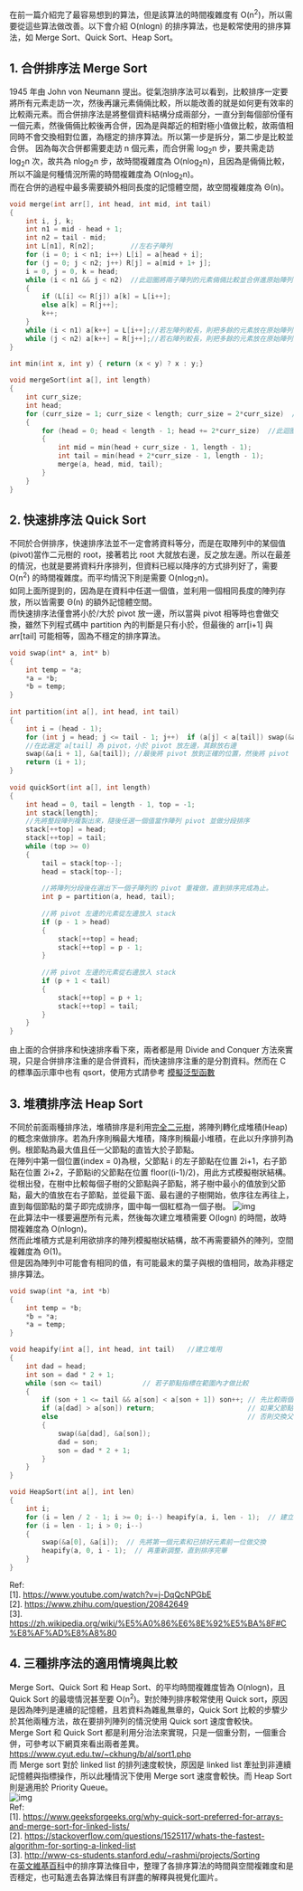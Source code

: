 在前一篇介紹完了最容易想到的算法，但是該算法的時間複雜度有 O(n<sup>2</sup>)，所以需要從這些算法做改善。以下會介紹 O(nlogn) 的排序算法，也是較常使用的排序算法，如 Merge Sort、Quick Sort、Heap Sort。

## 1. 合併排序法 Merge Sort
1945 年由 John von Neumann 提出。從氣泡排序法可以看到，比較排序一定要將所有元素走訪一次，然後再讓元素倆倆比較，所以能改善的就是如何更有效率的比較兩元素。而合併排序法是將整個資料結構分成兩部分，一直分到每個部份僅有一個元素，然後倆倆比較後再合併，因為是與鄰近的相對極小值做比較，故兩值相同時不會交換相對位置，為穩定的排序算法。所以第一步是拆分，第二步是比較並合併。
因為每次合併都需要走訪 n 個元素，而合併需 log<sub>2</sub>n 步，要共需走訪 log<sub>2</sub>n 次，故共為 nlog<sub>2</sub>n 步，故時間複雜度為 O(nlog<sub>2</sub>n)，且因為是倆倆比較，所以不論是何種情況所需的時間複雜度為 O(nlog<sub>2</sub>n)。\
而在合併的過程中最多需要額外相同長度的記憶體空間，故空間複雜度為 Θ(n)。
```C
void merge(int arr[], int head, int mid, int tail) 
{
    int i, j, k;
    int n1 = mid - head + 1;
    int n2 = tail - mid;
    int L[n1], R[n2];         //左右子陣列
    for (i = 0; i < n1; i++) L[i] = a[head + i];
    for (j = 0; j < n2; j++) R[j] = a[mid + 1+ j];
    i = 0, j = 0, k = head;
    while (i < n1 && j < n2)  //此迴圈將兩子陣列的元素倆倆比較並合併進原始陣列
    {
        if (L[i] <= R[j]) a[k] = L[i++];
        else a[k] = R[j++];
        k++;
    }
    while (i < n1) a[k++] = L[i++];//若左陣列較長，則把多餘的元素放在原始陣列最末端
    while (j < n2) a[k++] = R[j++];//若右陣列較長，則把多餘的元素放在原始陣列最末端
}

int min(int x, int y) { return (x < y) ? x : y;}
 
void mergeSort(int a[], int length)
{
    int curr_size;
    int head; 
    for (curr_size = 1; curr_size < length; curr_size = 2*curr_size)  //此迴圈用來合併子陣列用
    {
        for (head = 0; head < length - 1; head += 2*curr_size)  //此迴圈用來走訪陣列中的每個元素
        {
            int mid = min(head + curr_size - 1, length - 1);
            int tail = min(head + 2*curr_size - 1, length - 1);
            merge(a, head, mid, tail);
        }
    }
}
```

## 2. 快速排序法 Quick Sort
不同於合併排序，快速排序法並不一定會將資料等分，而是在取陣列中的某個值(pivot)當作二元樹的 root，接著若比 root 大就放右邊，反之放左邊。所以在最差的情況，也就是要將資料升序排列，但資料已經以降序的方式排列好了，需要 O(n<sup>2</sup>) 的時間複雜度。而平均情況下則是需要 O(nlog<sub>2</sub>n)。\
如同上面所提到的，因為是在資料中任選一個值，並利用一個相同長度的陣列存放，所以皆需要 Θ(n) 的額外記憶體空間。\
而快速排序法僅會將小於/大於 pivot 放一邊，所以當與 pivot 相等時也會做交換，雖然下列程式碼中 partition 內的判斷是只有小於，但最後的 arr[i+1] 與 arr[tail] 可能相等，固為不穩定的排序算法。
```C
void swap(int* a, int* b)
{
    int temp = *a;
    *a = *b;
    *b = temp;
}
  
int partition(int a[], int head, int tail)
{
    int i = (head - 1);
    for (int j = head; j <= tail - 1; j++)  if (a[j] < a[tail]) swap(&a[++i], &a[j]);  
    //在此選定 a[tail] 為 pivot，小於 pivot 放左邊，其餘放右邊
    swap(&a[i + 1], &a[tail]); //最後將 pivot 放到正確的位置，然後將 pivot 位置傳出來
    return (i + 1);
}
  
void quickSort(int a[], int length)
{
    int head = 0, tail = length - 1, top = -1;
    int stack[length];
    //先將整段陣列複製出來，隨後任選一個值當作陣列 pivot 並做分段排序
    stack[++top] = head;
    stack[++top] = tail;
    while (top >= 0) 
    {
        tail = stack[top--];
        head = stack[top--];
  
        //將陣列分段後在選出下一個子陣列的 pivot 重複做，直到排序完成為止。
        int p = partition(a, head, tail);
  
        //將 pivot 左邊的元素從左邊放入 stack
        if (p - 1 > head) 
        {
            stack[++top] = head;
            stack[++top] = p - 1;
        }
  
        //將 pivot 左邊的元素從右邊放入 stack
        if (p + 1 < tail) 
        {
            stack[++top] = p + 1;
            stack[++top] = tail;
        }
    }
}
```
由上面的合併排序和快速排序看下來，兩者都是用 Divide and Conquer 方法來實現，只是合併排序注重的是合併資料，而快速排序注重的是分割資料。然而在 C 的標準函示庫中也有 qsort，使用方式請參考 [模擬泛型函數](https://github.com/JrPhy/C_tutorial/blob/main/CH5-%E6%8C%87%E6%A8%99%E8%88%87%E5%AD%97%E4%B8%B2.md#5-%E6%A8%A1%E6%93%AC%E6%B3%9B%E5%9E%8B%E5%87%BD%E6%95%B8)

## 3. 堆積排序法 Heap Sort
不同於前面兩種排序法，堆積排序是利用[完全二元樹](https://github.com/JrPhy/DS-AL/blob/master/Tree-%E4%BA%8C%E5%85%83%E6%A8%B9.md#2-%E5%AE%8C%E5%85%A8%E4%BA%8C%E5%85%83%E6%A8%B9-complete-binary-tree)，將陣列轉化成堆積(Heap)的概念來做排序。若為升序則稱最大堆積，降序則稱最小堆積，在此以升序排列為例。根節點為最大值且任一父節點的直皆大於子節點。\
在陣列中第一個位置(index = 0)為根，父節點 i 的左子節點在位置 2i+1，右子節點在位置 2i+2，子節點i的父節點在位置 floor((i-1)/2)，用此方式模擬樹狀結構。從根出發，在樹中比較每個子樹的父節點與子節點，將子樹中最小的值放到父節點，最大的值放在右子節點，並從最下面、最右邊的子樹開始，依序往左再往上，直到每個節點的葉子即完成排序，圖中每一個紅框為一個子樹。
![img](../pic/heap.jpg)\
在此算法中一樣要遍歷所有元素，然後每次建立堆積需要 O(logn) 的時間，故時間複雜度為 O(nlogn)。\
然而此堆積方式是利用欲排序的陣列模擬樹狀結構，故不再需要額外的陣列，空間複雜度為 Θ(1)。\
但是因為陣列中可能會有相同的值，有可能最末的葉子與根的值相同，故為非穩定排序算法。
```C
void swap(int *a, int *b) 
{
    int temp = *b;
    *b = *a;
    *a = temp;
}

void heapify(int a[], int head, int tail)   //建立堆用
{
    int dad = head;
    int son = dad * 2 + 1;
    while (son <= tail)          // 若子節點指標在範圍內才做比較
    { 
        if (son + 1 <= tail && a[son] < a[son + 1]) son++; // 先比較兩個子節點大小，選擇最大的
        if (a[dad] > a[son]) return;                       // 如果父節點大於子節點代表調整完畢，直接跳出函數
        else                                               // 否則交換父子內容再繼續子節點和孫節點比較
        {
            swap(&a[dad], &a[son]);
            dad = son;
            son = dad * 2 + 1;
        }
    }
}

void HeapSort(int a[], int len) 
{
    int i;
    for (i = len / 2 - 1; i >= 0; i--) heapify(a, i, len - 1);  // 建立 heap
    for (i = len - 1; i > 0; i--) 
    {
        swap(&a[0], &a[i]);  // 先將第一個元素和已排好元素前一位做交換
        heapify(a, 0, i - 1);  // 再重新調整，直到排序完畢
    }
}
```
Ref: \
[1]. https://www.youtube.com/watch?v=j-DqQcNPGbE \
[2]. https://www.zhihu.com/question/20842649 \
[3]. https://zh.wikipedia.org/wiki/%E5%A0%86%E6%8E%92%E5%BA%8F#C%E8%AF%AD%E8%A8%80

## 4. 三種排序法的適用情境與比較
Merge Sort、Quick Sort 和 Heap Sort、的平均時間複雜度皆為 O(nlogn)，且 Quick Sort 的最壞情況甚至要 O(n<sup>2</sup>)。對於陣列排序較常使用 Quick sort，原因是因為陣列是連續的記憶體，且若資料為雜亂無章的，Quick Sort 比較的步驟少於其他兩種方法，故在要排列陣列的情況使用 Quick sort 速度會較快。\
Merge Sort 和 Quick Sort 都是利用分治法來實現，只是一個重分割，一個重合併，可參考以下網頁來看出兩者差異。 \
https://www.cyut.edu.tw/~ckhung/b/al/sort1.php \
而 Merge sort 對於 linked list 的排列速度較快，原因是 linked list 牽扯到非連續記憶體與指標操作，所以此種情況下使用 Merge sort 速度會較快。而 Heap Sort 則是適用於 Priority Queue。\
![img](../pic/nlogn.jpg)\
Ref: \
[1]. https://www.geeksforgeeks.org/why-quick-sort-preferred-for-arrays-and-merge-sort-for-linked-lists/ \
[2]. https://stackoverflow.com/questions/1525117/whats-the-fastest-algorithm-for-sorting-a-linked-list \
[3]. http://www-cs-students.stanford.edu/~rashmi/projects/Sorting \
在[英文維基百科](https://en.wikipedia.org/wiki/Sorting_algorithm)中的排序算法條目中，整理了各排序算法的時間與空間複雜度和是否穩定，也可點進去各算法條目有詳盡的解釋與視覺化圖片。 
